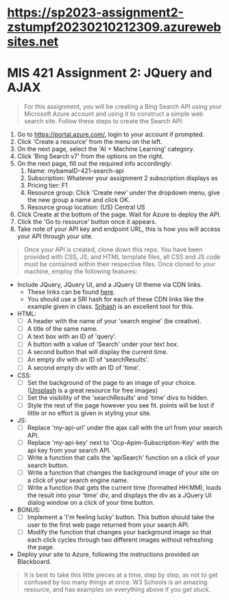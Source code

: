 # https://sp2023-assignment2-zstumpf20230210212309.azurewebsites.net
# MIS 421 Assignment 2: JQuery and AJAX

>For this assignment, you will be creating a Bing Search API using your Microsoft Azure account and using it to construct a simple web search site. Follow these steps to create the Search API:
  1. Go to https://portal.azure.com/, login to your account if prompted.
  2. Click 'Create a resource' from the menu on the left.
  3. On the next page, select the 'AI + Machine Learning' category.
  4. Click 'Bing Search v7' from the options on the right.
  5. On the next page, fill out the required info accordingly:
     1. Name: mybamaID-421-search-api
     2. Subscription: Whatever your assignment 2 subscription displays as
     3. Pricing tier: F1
     4. Resource group: Click 'Create new' under the dropdown menu, give the new group a name and click OK.
     5. Resource group location: (US) Central US
  6. Click Create at the bottom of the page. Wait for Azure to deploy the API.
  7. Click the 'Go to resource' button once it appears.
  8. Take note of your API key and endpoint URL, this is how you will access your API through your site.

>Once your API is created, clone down this repo. You have been provided with CSS, JS, and HTML template files, all CSS and JS code must be contained within their respective files. Once cloned to your machine, employ the following features:
- Include JQuery, JQuery UI, and a JQuery UI theme via CDN links.
  - These links can be found [here](https://developers.google.com/speed/libraries/).
  - You should use a SRI hash for each of these CDN links like the example given in class. [Srihash](srihash.org) is an excellent tool for this.
- HTML:
  - [ ] A header with the name of your 'search engine' (be creative).
  - [ ] A title of the same name.
  - [ ] A text box with an ID of 'query'.
  - [ ] A button with a value of 'Search' under your text box.
  - [ ] A second button that will display the current time.
  - [ ] An empty div with an ID of 'searchResults'.
  - [ ] A second empty div with an ID of 'time'.
- CSS:
  - [ ] Set the background of the page to an image of your choice. ([Unsplash](unsplash.com) is a great resource for free images)
  - [ ] Set the visibility of the 'searchResults' and 'time' divs to hidden.
  - [ ] Style the rest of the page however you see fit. points will be lost if little or no effort is given in styling your site.
- JS:
  - [ ] Replace 'my-api-url' under the ajax call with the url from your search API.
  - [ ] Replace 'my-api-key' next to 'Ocp-Apim-Subscription-Key' with the api key from your search API.
  - [ ] Write a function that calls the 'apiSearch' function on a click of your search button.
  - [ ] Write a function that changes the background image of your site on a click of your search engine name.
  - [ ] Write a function that gets the current time (formatted HH:MM), loads the result into your 'time' div, and displays the div as a JQuery UI dialog window on a click of your time button.
- BONUS:
  - [ ] Implement a 'I'm feeling lucky' button. This button should take the user to the first web page returned from your search API.
  - [ ] Modify the function that changes your background image so that each click cycles through two different images without refreshing the page.
- Deploy your site to Azure, following the instructions provided on Blackboard.

> It is best to take this little pieces at a time, step by step, as not to get confused by too many things at once. W3 Schools is an amazing resource, and has examples on everything above if you get stuck.
